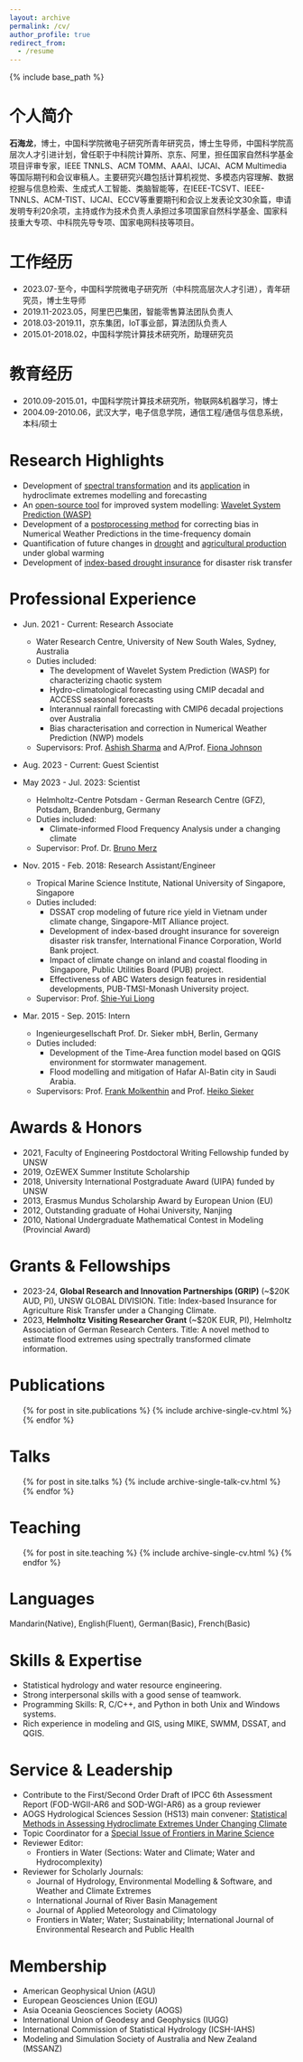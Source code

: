 ```yaml
---
layout: archive
permalink: /cv/
author_profile: true
redirect_from:
  - /resume
---
```


{% include base_path %}

个人简介
======
**石海龙**，博士，中国科学院微电子研究所青年研究员，博士生导师，中国科学院高层次人才引进计划，曾任职于中科院计算所、京东、阿里，担任国家自然科学基金项目评审专家，IEEE TNNLS、ACM TOMM、AAAI、IJCAI、ACM Multimedia等国际期刊和会议审稿人。主要研究兴趣包括计算机视觉、多模态内容理解、数据挖掘与信息检索、生成式人工智能、类脑智能等，在IEEE-TCSVT、IEEE-TNNLS、ACM-TIST、IJCAI、ECCV等重要期刊和会议上发表论文30余篇，申请发明专利20余项，主持或作为技术负责人承担过多项国家自然科学基金、国家科技重大专项、中科院先导专项、国家电网科技等项目。

工作经历
======
* 2023.07-至今，中国科学院微电子研究所（中科院高层次人才引进），青年研究员，博士生导师
* 2019.11-2023.05，阿里巴巴集团，智能零售算法团队负责人
* 2018.03-2019.11，京东集团，IoT事业部，算法团队负责人
* 2015.01-2018.02，中国科学院计算技术研究所，助理研究员

教育经历
======
* 2010.09-2015.01，中国科学院计算技术研究所，物联网&机器学习，博士
* 2004.09-2010.06，武汉大学，电子信息学院，通信工程/通信与信息系统，本科/硕士


Research Highlights
======
* Development of [spectral transformation](https://doi.org/10.1029/2019WR026962) and its [application](https://doi.org/10.1016/j.jhydrol.2021.126816) in hydroclimate extremes modelling and forecasting
* An [open-source tool](https://cran.r-project.org/web/packages/WASP/index.html) for improved system modelling: [Wavelet System Prediction (WASP)](https://doi.org/10.1016/j.envsoft.2020.104907)
* Development of a [postprocessing method](https://doi.org/10.1175/MWR-D-22-0217.1) for correcting bias in Numerical Weather Predictions in the time-frequency domain
* Quantification of future changes in [drought](https://doi.org/10.1029/2022EF003350) and [agricultural production](https://doi.org/10.1007/s00704-018-2617-z) under global warming
* Development of [index-based drought insurance](https://doi.org/10.1108/AFR-02-2020-0020) for disaster risk transfer

Professional Experience
======
* Jun. 2021 - Current: Research Associate
  * Water Research Centre, University of New South Wales, Sydney, Australia
  * Duties included: 
	+ The development of Wavelet System Prediction (WASP) for characterizing chaotic system
    + Hydro-climatological forecasting using CMIP decadal and ACCESS seasonal forecasts
    + Interannual rainfall forecasting with CMIP6 decadal projections over Australia
    + Bias characterisation and correction in Numerical Weather Prediction (NWP) models
  * Supervisors: Prof. [Ashish Sharma](https://scholar.google.com.au/citations?user=C_9ndbcAAAAJ&hl=en) and A/Prof. [Fiona Johnson](https://scholar.google.com.au/citations?user=PYu5v4YAAAAJ&hl=en)

* Aug. 2023 - Current: Guest Scientist
* May 2023 - Jul. 2023: Scientist
  * Helmholtz-Centre Potsdam - German Research Centre (GFZ), Potsdam, Brandenburg, Germany
  * Duties included: 
	+ Climate-informed Flood Frequency Analysis under a changing climate
  * Supervisor: Prof. Dr. [Bruno Merz](https://www.gfz-potsdam.de/en/staff/bruno.merz/sec44)

* Nov. 2015 - Feb. 2018: Research Assistant/Engineer
  * Tropical Marine Science Institute, National University of Singapore, Singapore
  * Duties included: 
	+ DSSAT crop modeling of future rice yield in Vietnam under climate change, Singapore-MIT Alliance project.
	+ Development of index-based drought insurance for sovereign disaster risk transfer, International Finance Corporation, World Bank project. 
	+ Impact of climate change on inland and coastal flooding in Singapore, Public Utilities Board (PUB) project.
	+ Effectiveness of ABC Waters design features in residential developments, PUB-TMSI-Monash University project.
  * Supervisor: Prof. [Shie-Yui Liong](https://scholar.google.com.au/citations?user=PvpaEVUAAAAJ&hl=en)

* Mar. 2015 - Sep. 2015: Intern
  * Ingenieurgesellschaft Prof. Dr. Sieker mbH, Berlin, Germany
  * Duties included:
    + Development of the Time-Area function model based on QGIS environment for stormwater management.
    + Flood modelling and mitigation of Hafar Al-Batin city in Saudi Arabia.   
  * Supervisors: Prof. [Frank Molkenthin](https://www.b-tu.de/fg-hydrologie/team/mitarbeiter/apl-prof-frank-molkenthin) and Prof. [Heiko Sieker](https://www.sieker.de/aktuelles/news/heiko-sieker-honorarprofessor-an-der-tu-berlin-143.html?no_cache=1)

Awards & Honors
======
* 2021, Faculty of Engineering Postdoctoral Writing Fellowship funded by UNSW
* 2019, OzEWEX Summer Institute Scholarship
* 2018, University International Postgraduate Award (UIPA) funded by UNSW
* 2013, Erasmus Mundus Scholarship Award by European Union (EU)
* 2012, Outstanding graduate of Hohai University, Nanjing
* 2010, National Undergraduate Mathematical Contest in Modeling (Provincial Award)

Grants & Fellowships
======
* 2023-24, **Global Research and Innovation Partnerships (GRIP)** (~$20K AUD, PI), UNSW GLOBAL DIVISION. Title: Index-based Insurance for Agriculture Risk Transfer under a Changing Climate. 
* 2023, **Helmholtz Visiting Researcher Grant** (~$20K EUR, PI), Helmholtz Association of German Research Centers. Title: A novel method to estimate flood extremes using spectrally transformed climate information.

Publications
======
  <ul>{% for post in site.publications %}
    {% include archive-single-cv.html %}
  {% endfor %}</ul>
 
Talks
======
  <ul>{% for post in site.talks %}
    {% include archive-single-talk-cv.html %}
  {% endfor %}</ul>
  
Teaching
======
  <ul>{% for post in site.teaching %}
    {% include archive-single-cv.html %}
  {% endfor %}</ul>
  
Languages
======
Mandarin(Native), English(Fluent), German(Basic), French(Basic)

Skills & Expertise 
======
* Statistical hydrology and water resource engineering.
* Strong interpersonal skills with a good sense of teamwork. 
* Programming Skills: R, C/C++, and Python in both Unix and Windows systems.
* Rich experience in modeling and GIS, using MIKE, SWMM, DSSAT, and QGIS.

Service & Leadership
======
* Contribute to the First/Second Order Draft of IPCC 6th Assessment Report (FOD-WGII-AR6 and SOD-WGI-AR6) as a group reviewer
* AOGS Hydrological Sciences Session (HS13) main convener: [Statistical Methods in Assessing Hydroclimate Extremes Under Changing Climate](https://www.asiaoceania.org/society/public.asp?page=SessionList_24.asp)
* Topic Coordinator for a [Special Issue of Frontiers in Marine Science](https://www.frontiersin.org/research-topics/46827/toxicological-endpoints-and-bioavailability-of-emerging-contaminants-and-their-impacts-on-marine-nut)
* Reviewer Editor: 
  + Frontiers in Water (Sections: Water and Climate; Water and Hydrocomplexity)
* Reviewer for Scholarly Journals: 
  + Journal of Hydrology, Environmental Modelling & Software, and Weather and Climate Extremes
  + International Journal of River Basin Management 
  + Journal of Applied Meteorology and Climatology
  + Frontiers in Water; Water; Sustainability; International Journal of Environmental Research and Public Health

Membership
======
* American Geophysical Union (AGU)
* European Geosciences Union (EGU) 
* Asia Oceania Geosciences Society (AOGS)
* International Union of Geodesy and Geophysics (IUGG)
* International Commission of Statistical Hydrology (ICSH-IAHS)
* Modeling and Simulation Society of Australia and New Zealand (MSSANZ)
